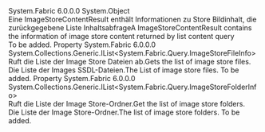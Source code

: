 <Type Name="ImageStoreContentResult" FullName="System.Fabric.Query.ImageStoreContentResult">
  <TypeSignature Language="C#" Value="public sealed class ImageStoreContentResult" />
  <TypeSignature Language="ILAsm" Value=".class public auto ansi sealed beforefieldinit ImageStoreContentResult extends System.Object" />
  <TypeSignature Language="DocId" Value="T:System.Fabric.Query.ImageStoreContentResult" />
  <TypeSignature Language="VB.NET" Value="Public NotInheritable Class ImageStoreContentResult" />
  <TypeSignature Language="F#" Value="type ImageStoreContentResult = class" />
  <AssemblyInfo>
    <AssemblyName>System.Fabric</AssemblyName>
    <AssemblyVersion>6.0.0.0</AssemblyVersion>
  </AssemblyInfo>
  <Base>
    <BaseTypeName>System.Object</BaseTypeName>
  </Base>
  <Interfaces />
  <Docs>
    <summary>
            <span data-ttu-id="e730a-101">Eine ImageStoreContentResult enthält Informationen zu Store Bildinhalt, die zurückgegebene Liste Inhaltsabfrage</span><span class="sxs-lookup"><span data-stu-id="e730a-101">A ImageStoreContentResult contains the information of image store content returned by list content query</span></span>
            </summary>
    <remarks>To be added.</remarks>
  </Docs>
  <Members>
    <Member MemberName="StoreFiles">
      <MemberSignature Language="C#" Value="public System.Collections.Generic.IList&lt;System.Fabric.Query.ImageStoreFileInfo&gt; StoreFiles { get; }" />
      <MemberSignature Language="ILAsm" Value=".property instance class System.Collections.Generic.IList`1&lt;class System.Fabric.Query.ImageStoreFileInfo&gt; StoreFiles" />
      <MemberSignature Language="DocId" Value="P:System.Fabric.Query.ImageStoreContentResult.StoreFiles" />
      <MemberSignature Language="VB.NET" Value="Public ReadOnly Property StoreFiles As IList(Of ImageStoreFileInfo)" />
      <MemberSignature Language="F#" Value="member this.StoreFiles : System.Collections.Generic.IList&lt;System.Fabric.Query.ImageStoreFileInfo&gt;" Usage="System.Fabric.Query.ImageStoreContentResult.StoreFiles" />
      <MemberType>Property</MemberType>
      <AssemblyInfo>
        <AssemblyName>System.Fabric</AssemblyName>
        <AssemblyVersion>6.0.0.0</AssemblyVersion>
      </AssemblyInfo>
      <ReturnValue>
        <ReturnType>System.Collections.Generic.IList&lt;System.Fabric.Query.ImageStoreFileInfo&gt;</ReturnType>
      </ReturnValue>
      <Docs>
        <summary>
          <para><span data-ttu-id="e730a-102">Ruft die Liste der Image Store Dateien ab.</span><span class="sxs-lookup"><span data-stu-id="e730a-102">Gets the list of image store files.</span></span></para>
        </summary>
        <value>
          <para><span data-ttu-id="e730a-103">Die Liste der Images SSDL-Dateien.</span><span class="sxs-lookup"><span data-stu-id="e730a-103">The List of image store files.</span></span></para>
        </value>
        <remarks>To be added.</remarks>
      </Docs>
    </Member>
    <Member MemberName="StoreFolders">
      <MemberSignature Language="C#" Value="public System.Collections.Generic.IList&lt;System.Fabric.Query.ImageStoreFolderInfo&gt; StoreFolders { get; }" />
      <MemberSignature Language="ILAsm" Value=".property instance class System.Collections.Generic.IList`1&lt;class System.Fabric.Query.ImageStoreFolderInfo&gt; StoreFolders" />
      <MemberSignature Language="DocId" Value="P:System.Fabric.Query.ImageStoreContentResult.StoreFolders" />
      <MemberSignature Language="VB.NET" Value="Public ReadOnly Property StoreFolders As IList(Of ImageStoreFolderInfo)" />
      <MemberSignature Language="F#" Value="member this.StoreFolders : System.Collections.Generic.IList&lt;System.Fabric.Query.ImageStoreFolderInfo&gt;" Usage="System.Fabric.Query.ImageStoreContentResult.StoreFolders" />
      <MemberType>Property</MemberType>
      <AssemblyInfo>
        <AssemblyName>System.Fabric</AssemblyName>
        <AssemblyVersion>6.0.0.0</AssemblyVersion>
      </AssemblyInfo>
      <ReturnValue>
        <ReturnType>System.Collections.Generic.IList&lt;System.Fabric.Query.ImageStoreFolderInfo&gt;</ReturnType>
      </ReturnValue>
      <Docs>
        <summary>
          <para><span data-ttu-id="e730a-104">Ruft die Liste der Image Store-Ordner.</span><span class="sxs-lookup"><span data-stu-id="e730a-104">Get the list of image store folders.</span></span></para>
        </summary>
        <value>
          <para><span data-ttu-id="e730a-105">Die Liste der Image Store-Ordner.</span><span class="sxs-lookup"><span data-stu-id="e730a-105">The list of image store folders.</span></span></para>
        </value>
        <remarks>To be added.</remarks>
      </Docs>
    </Member>
  </Members>
</Type>